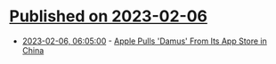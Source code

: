 # [Published on 2023-02-06](index.md)

* [2023-02-06, 06:05:00](https://apple.slashdot.org/story/23/02/06/0356225/apple-pulls-damus-from-its-app-store-in-china?utm_source=rss1.0mainlinkanon&utm_medium=feed) - [Apple Pulls 'Damus' From Its App Store in China](https://apple.slashdot.org/story/23/02/06/0356225/apple-pulls-damus-from-its-app-store-in-china?utm_source=rss1.0mainlinkanon&utm_medium=feed)

